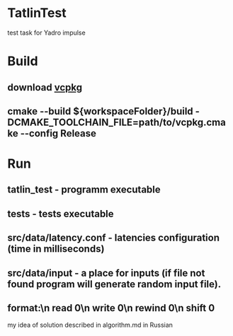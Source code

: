 # TatlinTest
test task for Yadro impulse

# Build
 
## download [vcpkg](https://github.com/microsoft/vcpkg)
## cmake --build ${workspaceFolder}/build -DCMAKE_TOOLCHAIN_FILE=path/to/vcpkg.cmake --config Release

# Run
## tatlin_test - programm executable
## tests - tests executable
## src/data/latency.conf - latencies configuration (time in milliseconds)
## src/data/input - a place for inputs (if file not found program will generate random input file).
## format:\n read 0\n write 0\n rewind 0\n shift 0

my idea of solution described in algorithm.md in Russian